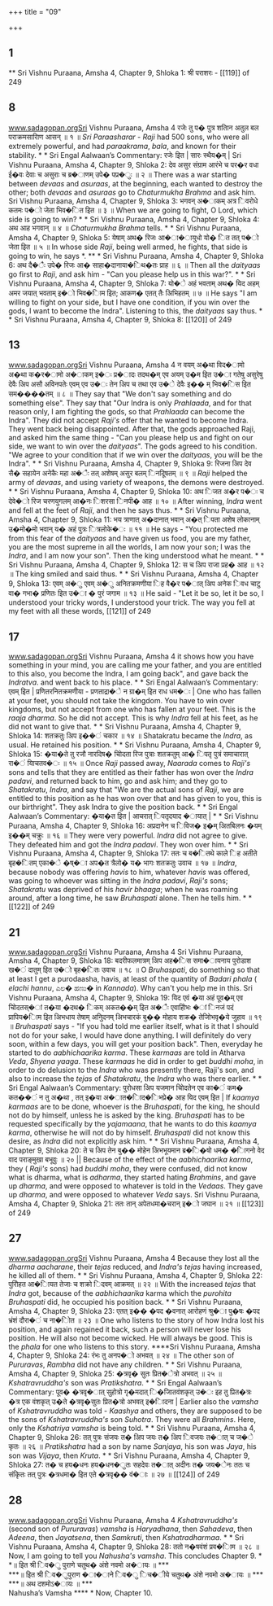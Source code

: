 +++
title = "09"

+++


## 1
** Sri Vishnu Puraana, Amsha 4, Chapter 9, Shloka 1:  श्री पराशरः -  [[119]] of 249 





## 8
www.sadagopan.orgSri Vishnu Puraana, Amsha 4 रजेः तु प� पुत्र शतािन अतुल बल पराक्रमसारािण आसन् ॥ १ ॥ *Sri* *Paraasharar* - *Raji* had 500 sons, who were all extremely powerful, and had *paraakrama*, *bala*, and known for their stability. * * Sri Engal Aalwaan’s Commentary: रजेः इित | सारः स्थैय�म् | Sri Vishnu Puraana, Amsha 4, Chapter 9, Shloka 2: देव असुर संग्राम आरंभे च पर�र वधा ई�वः देवाः च असुराः च ब्र�ाणम् उपे� पप्र�ुः ॥ २ ॥ There was a war starting between *devaas* and *asuraas*, at the beginning, each wanted to destroy the other; both *devaas* and *asuraas* go to *Chaturmukha* *Brahma* and ask him. Sri Vishnu Puraana, Amsha 4, Chapter 9, Shloka 3: भगवन् अ�ाकम् अत्र िवरोधे कतमः प�ो जेता भिव�ित इित ॥ ३ ॥ When we are going to fight, O Lord, which side is going to win? * * Sri Vishnu Puraana, Amsha 4, Chapter 9, Shloka 4: अथ आह भगवान् ॥ ४ ॥ *Chaturmukha* *Brahma* tells. * * Sri Vishnu Puraana, Amsha 4, Chapter 9, Shloka 5: येषाम् अथ� रिजः आ�ा�ायुधो यो� ित तत् प�ो जेता इित ॥ ५ ॥ In whose side *Raji*, being well armed, he fights, that side is going to win, he says *. ** * Sri Vishnu Puraana, Amsha 4, Chapter 9, Shloka 6: अथ दै�ैः उपे� रिजः आ� साहा�दानाया�िथ�तः प्राह ॥ ६ ॥ Then all the *daityaas* go first to *Raji*, and ask him - "Can you please help us in this war?". * * Sri Vishnu Puraana, Amsha 4, Chapter 9, Shloka 7: यो�े अहं भवताम् अथ� यिद अहम् अमर जयात् भवताम् इ�ो भिव�ािम इित; आकण� एतत् तैः अिभिहतम् ॥ ७ ॥ He says "I am willing to fight on your side, but I have one condition, if you win over the gods, I want to become the Indra". Listening to this, the *daityaas* say thus. * * Sri Vishnu Puraana, Amsha 4, Chapter 9, Shloka 8:   [[120]] of 249 





## 13
www.sadagopan.orgSri Vishnu Puraana, Amsha 4 न वयम् अ�था विद�ामो अ�था क�र�ामो अ�ाकम् इ�ः प्र�ादः तदथ�म् एव अयम् उ�म इित उ�ा गतेषु असुरेषु देवैः अिप असौ अविनपतेः एवम् एव उ�ः तेन अिप च तथा एव उ�े देवैः इ�� म् भिव�िस इित सम����तम् ॥ ८ ॥ They say that "We don't say something and do something else". They say that "Our Indra is only *Prahlaada*, and for that reason only, I am fighting the gods, so that *Prahlaada* can become the Indra". They did not accept *Raji's* offer that he wanted to become Indra. They went back being disappointed. After that, the gods approached Raji, and asked him the same thing - "Can you please help us and fight on our side, we want to win over the *daityaas*". The gods agreed to his condition. "We agree to your condition that if we win over the *daityaas*, you will be the Indra". * * Sri Vishnu Puraana, Amsha 4, Chapter 9, Shloka 9: रिजना अिप देव सै� सहायेन अनेकैः महा अ�ैः तत् अशेषम् असुर बलम् िनदूिषतम् ॥ ९ ॥ *Raji* helped the army of *devaas*, and using variety of weapons, the demons were destroyed. * * Sri Vishnu Puraana, Amsha 4, Chapter 9, Shloka 10: अथ िजत अ�र प�ः च देवे�ो रिज चरणयुगलम् आ�नः िशरसा िनपी� आह ॥ १० ॥ After winning, *Indra* went and fell at the feet of *Raji*, and then he says thus. * * Sri Vishnu Puraana, Amsha 4, Chapter 9, Shloka 11: भय त्राणात् अ�दानात् भवान् अ�त् िपता अशेष लोकानाम् उ�मो�मो भवान् य� अहं पुत्रः ित्रलोके�ः ॥ ११ ॥ He says - "You protected me from this fear of the *daityaas* and have given us food, you are my father, you are the most supreme in all the worlds, I am now your son; I was the *Indra*, and I am now your son". Then the king understood what he meant. * * Sri Vishnu Puraana, Amsha 4, Chapter 9, Shloka 12: स च अिप राजा प्रह� आह ॥ १२ ॥ The king smiled and said thus. * * Sri Vishnu Puraana, Amsha 4, Chapter 9, Shloka 13:  एवम् अ�ु एवम् अ�ु अनितक्रमणीया िह वै�र प�ात् अिप अनेक िवध चाटु वा� गभा� प्रणितः इित उ�ा � पुरं जगाम ॥ १३ ॥ He said - "Let it be so, let it be so, I understood your tricky words, I understood your trick. The way you fell at my feet with all these words,  [[121]] of 249 





## 17
www.sadagopan.orgSri Vishnu Puraana, Amsha 4 it shows how you have something in your mind, you are calling me your father, and you are entitled to this also, you become the Indra, I am going back", and gave back the *Indratva*. and went back to his place. * * Sri Engal Aalwaan’s Commentary: एवम् इित | प्रणितरनितक्रमणीया - प्रणताद्रा�े न ग्रा�म् इित राध धम�ः | One who has fallen at your feet, you should not take the kingdom. You have to win over kingdoms, but not accept from one who has fallen at your feet. This is the *raaja* *dharma*. So he did not accept. This is why *Indra* fell at his feet, as he did not want to give that. * * Sri Vishnu Puraana, Amsha 4, Chapter 9, Shloka 14: शतक्रतुः अिप इ��ं चकार ॥ १४ ॥ Shatakratu became the *Indra*, as usual. He retained his position. * * Sri Vishnu Puraana, Amsha 4, Chapter 9, Shloka 15: �या�ते तु रजौ नारदिष� चोिदता रिज पुत्राः शतक्रतुम् आ� िपतृ पुत्रं समाचारात् रा�ं यािचतव�ः ॥ १५ ॥ Once *Raji* passed away, *Naarada* comes to *Raji's* sons and tells that they are entitled as their father has won over the *Indra* *padavi*, and returned back to him, go and ask him; and they go to *Shatakratu*, *Indra*, and say that "We are the actual sons of *Raji*, we are entitled to this position as he has won over that and has given to you, this is our birthright". They ask Indra to give the position back. * * Sri Engal Aalwaan’s Commentary: �या�त इित | आचरात् िपतृदयाद �ायात् | * * Sri Vishnu Puraana, Amsha 4, Chapter 9, Shloka 16: अप्रदानेन च िविज� इ�म् अितबिलनः �यम् इ��म् चक्रुः ॥ १६ ॥ They were very powerful. *Indra* did not agree to give. They defeated him and got the *Indra* *padavi*. They won over him. * * Sri Vishnu Puraana, Amsha 4, Chapter 9, Shloka 17:  ततः च ब�ितथे काले िह अतीते बृह�ितम् एका�े �ष्�ा अप�त त्रैलो� य� भागः शतक्रतुः उवाच ॥ १७ ॥ *Indra*, because nobody was offering *havis* to him, whatever *havis* was offered, was going to whoever was sitting in the *Indra* *padavi*, *Raji's* sons; *Shatakratu* was deprived of his *havir* *bhaaga*; when he was roaming around, after a long time, he saw *Bruhaspati* alone. Then he tells him. * * [[122]] of 249 





## 21
www.sadagopan.orgSri Vishnu Puraana, Amsha 4 Sri Vishnu Puraana, Amsha 4, Chapter 9, Shloka 18: बदरीफलमात्रम् अिप अह�िस समा�ायनाय पुरोडाश ख�ं दातुम् इित उ�ो बृह�ितः उवाच ॥ १८ ॥ O *Bruhaspati*, do something so that at least I get a purodaasha, havis, at least of the quantity of *Badari* *phala* \( *elachi* *hannu*, ಎಲ� ಹಣು� in *Kannada*\). Why can't you help me in this. Sri Vishnu Puraana, Amsha 4, Chapter 9, Shloka 19: यिद एवं �या अहं पूव�म् एव चोिदतस्�ां त�या �दथ� िकम् अकत��म् इित अ�ैः एवाहोिभः �ां िनजं पदं प्रापिय�ािम इित अिभधाय तेषाम् अनुिदनम् अिभचारकं बु�� मोहाय शक्र� तेजोिभवृ�ये जुहाव ॥ १९ ॥ *Bruhaspati* says - "If you had told me earlier itself, what is it that I should not do for your sake, I would have done anything. I will definitely do very soon, within a few days, you will get your position back". Then, everyday he started to do *aabhichaarika* *karma*. These *karmaas* are told in Atharva *Veda*, *Shyena* *yaaga*. These *karmaas* he did in order to get *buddhi* *moha*, in order to do delusion to the *Indra* who was presently there, Raji's son, and also to increase the *tejas* of *Shatakratu*, the *Indra* who was there earlier. * * Sri Engal Aalwaan’s Commentary: पुरोधसा अिप यजमान चोिदतेन एव का�ं कम� कत��ं न तु अ�था , तत् इ�या अ�ात�ािद�िभप्रे� आह यिद एवम् इित | If *kaamya* *karmaas* are to be done, whoever is the *Bruhaspati*, for the king, he should not do by himself, unless he is asked by the king. *Bruhaspati* has to be requested specifically by the *yajamaana*, that he wants to do this *kaamya* *karma*, otherwise he will not do by himself. *Bruhaspati* did not know this desire, as *Indra* did not explicitly ask him. * * Sri Vishnu Puraana, Amsha 4, Chapter 9, Shloka 20: ते च अिप तेन बु�� मोहेन अिभभूयमान ब्र�ि�षो धम� �ािगनो वेद वाद पराङ्मुखा बभूवुः ॥ २० || Because of the effect of the *aabhichaarika* *karma*, they \( *Raji's* sons\) had *buddhi* *moha*, they were confused, did not know what is dharma, what is *adharma*, they started hating *Brahmins*, and gave up *dharma*, and were opposed to whatever is told in the *Vedaas*. They gave up *dharma*, and were opposed to whatever *Veda* says. Sri Vishnu Puraana, Amsha 4, Chapter 9, Shloka 21:  ततः तान् अपेतधमा�चरान् इ�ो जघान ॥ २१ ॥  [[123]] of 249 





## 27
www.sadagopan.orgSri Vishnu Puraana, Amsha 4 Because they lost all the *dharma* *aacharane*, their *tejas* reduced, and *Indra's* *tejas* having increased, he killed all of them. * * Sri Vishnu Puraana, Amsha 4, Chapter 9, Shloka 22: पुरोिहत आ�ाियत तेजाः च शक्रो िदवम् आक्रमत् ॥ २२ ॥ With the increased *tejas* that *Indra* got, because of the *aabhichaarika* karma which the *purohita* *Bruhaspati* did, he occupied his position back. * * Sri Vishnu Puraana, Amsha 4, Chapter 9, Shloka 23: एतत् इ�� �पद �वनात् आरोहणं श्रु�ा पु�षः �पद भ्रंशं दौरा�ं च ना�ोित ॥ २३ ॥ One who listens to the story of how Indra lost his position, and again regained it back, such a person will never lose his position. He will also not become wicked. He will always be good. This is the *phala* for one who listens to this story. ****Sri Vishnu Puraana, Amsha 4, Chapter 9, Shloka 24: रंभः तु अनप�ो अभवत् ॥ २४ ॥ The other son of *Pururavas*, *Rambha* did not have any children. * * Sri Vishnu Puraana, Amsha 4, Chapter 9, Shloka 25: �त्रवृ� सुतः प्रित�ेत्रो अभवत् ॥ २५ ॥ *Kshatravruddha's* son was *Pratikshatra*. * * Sri Engal Aalwaan’s Commentary: पूव� �त्रवृ�ात् सुहोत्रो गृ�मदात् ि�जाितवंशकृत् उ�ः इह तु प्रित�त्रः �त्र एक वंशकृत् उ�ते �त्रवृ�सुतः प्रित�त्रो अभवत् इ�ािदना | Earlier also the *vamsha* of *Kshatravruddha* was told - *Kaashya* and others, they are supposed to be the sons of *Kshatravruddha's* son *Suhotra*. They were all *Brahmins*. Here, only the *Kshatriya* *vamsha* is being told. * * Sri Vishnu Puraana, Amsha 4, Chapter 9, Shloka 26: तत् पुत्रः संजयः त� अिप जयः त� अिप िवजयः त�ात् च ज�े कृतः ॥ २६ ॥ *Pratikshatra* had a son by name *Sanjaya*, his son was *Jaya*, his son was *Vijaya*, then *Kruta*. * * Sri Vishnu Puraana, Amsha 4, Chapter 9, Shloka 27:  त� च हय�धनः हय�धन�ुतः सहदेवः त�ात् अदीनः त� जय�ेनः ततः च संकृितः तत् पुत्रः �त्रधमा� इित एते �त्रवृ�� वं�ाः ॥ २७ ॥  [[124]] of 249 





## 28
www.sadagopan.orgSri Vishnu Puraana, Amsha 4 *Kshatravruddha's* \(second son of *Pururavas*\) *vamsha* is *Haryadhana*, then *Sahadeva*, then *Adeena*, then *Jayatsena*, then *Samkruti*, then *Kshatradharmaa*. * * Sri Vishnu Puraana, Amsha 4, Chapter 9, Shloka 28:  ततो न�षवंशं प्रव�ािम ॥ २८ ॥ Now, I am going to tell you *Nahusha's* *vamsha*. This concludes Chapter 9. * *॥ इित श्री िव�ु पुराणे चतुथ� अंशे नवमो अ�ायः ॥ ***   
 ***॥ इित श्री िव�ुपुराण �ा�ाने िव�ु िच�ीये चतुथ� अंशे नवमो अ�ायः ॥ ***   
 ***॥ अथ दशमोऽ�ायः ॥ ***   
Nahusha’s Vamsha **** * Now, Chapter 10. 
